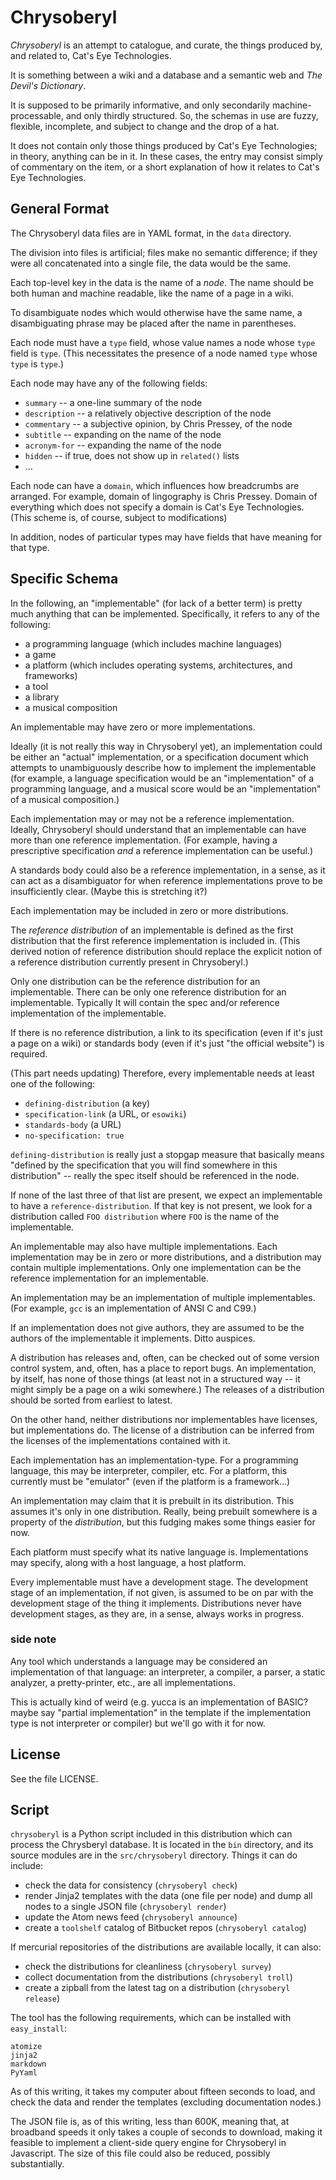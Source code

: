 Chrysoberyl
===========

*Chrysoberyl* is an attempt to catalogue, and curate, the things produced
by, and related to, Cat's Eye Technologies.

It is something between a wiki and a database and a semantic web and
_The Devil's Dictionary_.

It is supposed to be primarily informative, and only secondarily machine-
processable, and only thirdly structured.  So, the schemas in use are
fuzzy, flexible, incomplete, and subject to change and the drop of a hat.

It does not contain only those things produced by Cat's Eye Technologies;
in theory, anything can be in it.  In these cases, the entry may consist
simply of commentary on the item, or a short explanation of how it relates
to Cat's Eye Technologies.

General Format
--------------

The Chrysoberyl data files are in YAML format, in the `data` directory.

The division into files is artificial; files make no semantic difference;
if they were all concatenated into a single file, the data would be the
same.

Each top-level key in the data is the name of a *node*.  The name should
be both human and machine readable, like the name of a page in a wiki.

To disambiguate nodes which would otherwise have the same name, a
disambiguating phrase may be placed after the name in parentheses.

Each node must have a `type` field, whose value names a node whose `type`
field is `type`.  (This necessitates the presence of a node named `type`
whose `type` is `type`.)

Each node may have any of the following fields:

*   `summary` -- a one-line summary of the node
*   `description` -- a relatively objective description of the node
*   `commentary` -- a subjective opinion, by Chris Pressey, of the node
*   `subtitle` -- expanding on the name of the node
*   `acronym-for` -- expanding the name of the node
*   `hidden` -- if true, does not show up in `related()` lists
*   ...

Each node can have a `domain`, which influences how breadcrumbs are
arranged.  For example, domain of lingography is Chris Pressey.  Domain
of everything which does not specify a domain is Cat's Eye Technologies.
(This scheme is, of course, subject to modifications)

In addition, nodes of particular types may have fields that have meaning
for that type.

Specific Schema
---------------

In the following, an "implementable" (for lack of a better term) is pretty
much anything that can be implemented.  Specifically, it refers to any of
the following:

*   a programming language (which includes machine languages)
*   a game
*   a platform (which includes operating systems, architectures, and
    frameworks)
*   a tool
*   a library
*   a musical composition

An implementable may have zero or more implementations.

Ideally (it is not really this way in Chrysoberyl yet), an implementation
could be either an "actual" implementation, or a specification document
which attempts to unambiguously describe how to implement the implementable
(for example, a language specification would be an "implementation" of a
programming language, and a musical score would be an "implementation" of a
musical composition.)

Each implementation may or may not be a reference implementation.  Ideally,
Chrysoberyl should understand that an implementable can have more than one
reference implementation.  (For example, having a prescriptive specification
*and* a reference implementation can be useful.)

A standards body could also be a reference implementation, in a sense, as
it can act as a disambiguator for when reference implementations prove to
be insufficiently clear.  (Maybe this is stretching it?)

Each implementation may be included in zero or more distributions.

The _reference distribution_ of an implementable is defined as the first
distribution that the first reference implementation is included in.  (This
derived notion of reference distribution should replace the explicit notion
of a reference distribution currently present in Chrysoberyl.)

Only one distribution can be the reference distribution for an implementable.
There can be only one reference distribution for an implementable.  Typically
It will contain the spec and/or reference implementation of the implementable.

If there is no reference distribution, a link to its specification (even if
it's just a page on a wiki) or standards body (even if it's just "the official
website") is required.

(This part needs updating)  Therefore, every implementable needs at least one
of the following:

*   `defining-distribution` (a key)
*   `specification-link` (a URL, or `esowiki`)
*   `standards-body` (a URL)
*   `no-specification: true`

`defining-distribution` is really just a stopgap measure that basically means
"defined by the specification that you will find somewhere in this
distribution" -- really the spec itself should be referenced in the node.

If none of the last three of that list are present, we expect an
implementable to have a `reference-distribution`.  If that key is not present,
we look for a distribution called `FOO distribution` where `FOO` is the name
of the implementable.

An implementable may also have multiple implementations.  Each implementation
may be in zero or more distributions, and a distribution may contain multiple
implementations.  Only one implementation can be the reference implementation
for an implementable.

An implementation may be an implementation of multiple implementables.
(For example, `gcc` is an implementation of ANSI C and C99.)

If an implementation does not give authors, they are assumed to be the
authors of the implementable it implements.  Ditto auspices.

A distribution has releases and, often, can be checked out of some version
control system, and, often, has a place to report bugs.  An implementation,
by itself, has none of those things (at least not in a structured way -- it
might simply be a page on a wiki somewhere.)  The releases of a distribution
should be sorted from earliest to latest.

On the other hand, neither distributions nor implementables have licenses,
but implementations do.  The license of a distribution can be inferred from
the licenses of the implementations contained with it.

Each implementation has an implementation-type.  For a programming language,
this may be interpreter, compiler, etc.  For a platform, this currently must
be "emulator" (even if the platform is a framework...)

An implementation may claim that it is prebuilt in its distribution.  This
assumes it's only in one distribution.  Really, being prebuilt somewhere is
a property of the *distribution*, but this fudging makes some things easier
for now.

Each platform must specify what its native language is.  Implementations
may specify, along with a host language, a host platform.

Every implementable must have a development stage.  The development
stage of an implementation, if not given, is assumed to be on par with the
development stage of the thing it implements.  Distributions never have
development stages, as they are, in a sense, always works in progress.

### side note ###

Any tool which understands a language may be considered an implementation
of that language: an interpreter, a compiler, a parser, a static analyzer, a
pretty-printer, etc., are all implementations.

This is actually kind of weird (e.g. yucca is an implementation of BASIC?
maybe say "partial implementation" in the template if the implementation
type is not interpreter or compiler) but we'll go with it for now.

License
-------

See the file LICENSE.

Script
------

`chrysoberyl` is a Python script included in this distribution which
can process the Chrysberyl database.  It is located in the `bin` directory,
and its source modules are in the `src/chrysoberyl` directory.  Things it
can do include:

*   check the data for consistency (`chrysoberyl check`)
*   render Jinja2 templates with the data (one file per node) and
    dump all nodes to a single JSON file (`chrysoberyl render`)
*   update the Atom news feed (`chrysoberyl announce`)
*   create a `toolshelf` catalog of Bitbucket repos (`chrysoberyl catalog`)

If mercurial repositories of the distributions are available locally, it
can also:

*   check the distributions for cleanliness (`chrysoberyl survey`)
*   collect documentation from the distributions (`chrysoberyl troll`)
*   create a zipball from the latest tag on a distribution
    (`chrysoberyl release`)

The tool has the following requirements, which can be installed with
`easy_install`:

    atomize
    jinja2
    markdown
    PyYaml

As of this writing, it takes my computer about fifteen seconds to load,
and check the data and render the templates (excluding documentation nodes.)

The JSON file is, as of this writing, less than 600K, meaning that, at
broadband speeds it only takes a couple of seconds to download, making
it feasible to implement a client-side query engine for Chrysoberyl
in Javascript.  The size of this file could also be reduced, possibly
substantially.

